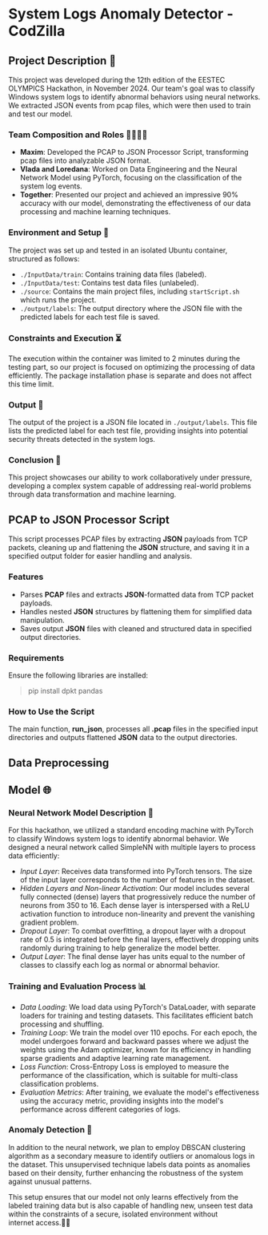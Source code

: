 # System Logs Anomaly Detector - CodZilla

## Project Description 🚀

This project was developed during the 12th edition of the EESTEC OLYMPICS Hackathon, in November 2024. Our team's goal was to classify Windows system logs to identify abnormal behaviors using neural networks. We extracted JSON events from pcap files, which were then used to train and test our model.

### Team Composition and Roles 🧑‍💻👩‍💻
- **Maxim**: Developed the PCAP to JSON Processor Script, transforming pcap files into analyzable JSON format.
- **Vlada and Loredana**: Worked on Data Engineering and the Neural Network Model using PyTorch, focusing on the classification of the system log events.
- **Together**: Presented our project and achieved an impressive 90% accuracy with our model, demonstrating the effectiveness of our data processing and machine learning techniques.

### Environment and Setup 📂
The project was set up and tested in an isolated Ubuntu container, structured as follows:
- `./InputData/train`: Contains training data files (labeled).
- `./InputData/test`: Contains test data files (unlabeled).
- `./source`: Contains the main project files, including `startScript.sh` which runs the project.
- `./output/labels`: The output directory where the JSON file with the predicted labels for each test file is saved.

### Constraints and Execution ⏳
The execution within the container was limited to 2 minutes during the testing part, so our project is focused on optimizing the processing of data efficiently. The package installation phase is separate and does not affect this time limit.

### Output 📄
The output of the project is a JSON file located in `./output/labels`. This file lists the predicted label for each test file, providing insights into potential security threats detected in the system logs.

### Conclusion 🌟
This project showcases our ability to work collaboratively under pressure, developing a complex system capable of addressing real-world problems through data transformation and machine learning.



## PCAP to JSON Processor Script
This script processes PCAP files by extracting **JSON** payloads from TCP packets, cleaning up and flattening the **JSON** structure, and saving it in a specified output folder for easier handling and analysis.

### Features
* Parses **PCAP** files and extracts **JSON**-formatted data from TCP packet payloads.
* Handles nested **JSON** structures by flattening them for simplified data manipulation.
* Saves output **JSON** files with cleaned and structured data in specified output directories.
### Requirements
Ensure the following libraries are installed:
>pip install dpkt pandas

### How to Use the Script
The main function, **run_json**, processes all **.pcap** files in the specified input directories and outputs flattened **JSON** data to the output directories.

## Data Preprocessing

## Model 🌐
### Neural Network Model Description 🧠
For this hackathon, we utilized a standard encoding machine with PyTorch to classify Windows system logs to identify abnormal behavior. We designed a neural network called SimpleNN with multiple layers to process data efficiently:

- *Input Layer*: Receives data transformed into PyTorch tensors. The size of the input layer corresponds to the number of features in the dataset.
- *Hidden Layers and Non-linear Activation*: Our model includes several fully connected (dense) layers that progressively reduce the number of neurons from 350 to 16. Each dense layer is interspersed with a ReLU activation function to introduce non-linearity and prevent the vanishing gradient problem.
- *Dropout Layer*: To combat overfitting, a dropout layer with a dropout rate of 0.5 is integrated before the final layers, effectively dropping units randomly during training to help generalize the model better.
- *Output Layer*: The final dense layer has units equal to the number of classes to classify each log as normal or abnormal behavior.

### Training and Evaluation Process 📊
- *Data Loading*: We load data using PyTorch's DataLoader, with separate loaders for training and testing datasets. This facilitates efficient batch processing and shuffling.
- *Training Loop*: We train the model over 110 epochs. For each epoch, the model undergoes forward and backward passes where we adjust the weights using the Adam optimizer, known for its efficiency in handling sparse gradients and adaptive learning rate management.
- *Loss Function*: Cross-Entropy Loss is employed to measure the performance of the classification, which is suitable for multi-class classification problems.
- *Evaluation Metrics*: After training, we evaluate the model's effectiveness using the accuracy metric, providing insights into the model's performance across different categories of logs.

### Anomaly Detection 🔎
In addition to the neural network, we plan to employ DBSCAN clustering algorithm as a secondary measure to identify outliers or anomalous logs in the dataset. This unsupervised technique labels data points as anomalies based on their density, further enhancing the robustness of the system against unusual patterns.

This setup ensures that our model not only learns effectively from the labeled training data but is also capable of handling new, unseen test data within the constraints of a secure, isolated environment without internet access.🚫🌐
